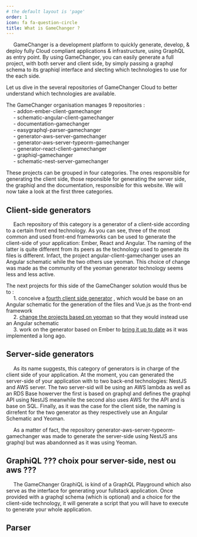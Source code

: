 ```yaml
---
# the default layout is 'page'
order: 1
icon: fa fa-question-circle
title: What is GameChanger ?
---
```


&nbsp;&nbsp;&nbsp;&nbsp;&nbsp;GameChanger is a development platform to quickly generate, develop, & deploy fully Cloud compliant applications & infrastructure, using GraphQL as entry point.
By using GameChanger, you can easily generate a full project, with both server and client side, by simply passing 
a graphql schema to its graphiql interface and slecting which technologies to use for the each side.

Let us dive in the several repositories of GameChanger Cloud to better understand which technologies are available.

The GameChanger organisation manages 9 repositories :   
&nbsp;&nbsp;&nbsp;&nbsp;&nbsp;- addon-ember-client-gamechanger  
&nbsp;&nbsp;&nbsp;&nbsp;&nbsp;- schematic-angular-client-gamechanger  
&nbsp;&nbsp;&nbsp;&nbsp;&nbsp;- documentation-gamechanger  
&nbsp;&nbsp;&nbsp;&nbsp;&nbsp;- easygraphql-parser-gamechanger  
&nbsp;&nbsp;&nbsp;&nbsp;&nbsp;- generator-aws-server-gamechanger  
&nbsp;&nbsp;&nbsp;&nbsp;&nbsp;- generator-aws-server-typeorm-gamechanger  
&nbsp;&nbsp;&nbsp;&nbsp;&nbsp;- generator-react-client-gamechanger  
&nbsp;&nbsp;&nbsp;&nbsp;&nbsp;- graphiql-gamechanger  
&nbsp;&nbsp;&nbsp;&nbsp;&nbsp;- schematic-nest-server-gamechanger  

These projects can be grouped in four categories. The ones responsible for generating the client side, those reponsible for generating the server side, the graphiql and the documentation, responsible for this website. We will now take a look at the first three categories.

## Client-side generators

&nbsp;&nbsp;&nbsp;&nbsp;&nbsp;Each repository of this category is a generator of a client-side according to a certain front end technology. As you can see, three of the most common and used front-end frameworks can be used to generate the client-side of your application: Ember, React and Angular. The naming of the latter is quite different from its peers as the technology used to generate its files is different. Infact, the project angular-client-gamechanger uses an Angular schematic while the two others use yeoman. This choice of change was made as the community of the yeoman generator technology seems less and less active.  

The next projects for this side of the GameChanger solution would thus be to :  
&nbsp;&nbsp;&nbsp;&nbsp;&nbsp;1. conceive a [fourth client side generator](/_pages/client-generator-based-on-vuejs)
, which would be base on an Angular schematic for the generation of the files and Vue.js as the front-end framework  
&nbsp;&nbsp;&nbsp;&nbsp;&nbsp;2. [change the projects based on yeoman](/_pages/from-yeoman-to-angular-schematic/) so that they would instead use an Angular schematic  
&nbsp;&nbsp;&nbsp;&nbsp;&nbsp;3. work on the generator based on Ember to [bring it up to date](/_pages/update-the-generator-based-on-ember/) as it was implemented a long ago.

## Server-side generators

&nbsp;&nbsp;&nbsp;&nbsp;&nbsp;As its name suggests, this category of generators is in charge of the client side of your application. At the moment, you can generated the server-side of your application with to two back-end technologies: NestJS and AWS server. The two server-sid will be using an AWS lambda as well as an RDS Base howerver the first is based on graphql and defines the graphql API using NestJS meanwhile the second also uses AWS for the API and is base on SQL. Finally, as it was the case for the client side, the naming is dirrefent for the two generator as they respectively use an Angular Schematic and Yeoman.  

&nbsp;&nbsp;&nbsp;&nbsp;&nbsp;As a matter of fact, the repository generator-aws-server-typeorm-gamechanger was made to generate the server-side using NestJS ans graphql but was abandonned as it was using Yeoman.

## GraphiQL ??? choix pour server-side, nest ou aws ???

&nbsp;&nbsp;&nbsp;&nbsp;&nbsp;The GameChanger GraphiQL is kind of a GraphQL Playground which also serve as the interface for generating your fullstack application. Once provided with a graphql schema (which is optional) and a choice for the client-side technology, it will generate a script that you will have to execute to generate your whole application.

## Parser